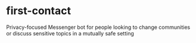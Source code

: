 # first-contact
Privacy-focused Messenger bot for people looking to change communities or discuss sensitive topics in a mutually safe setting

